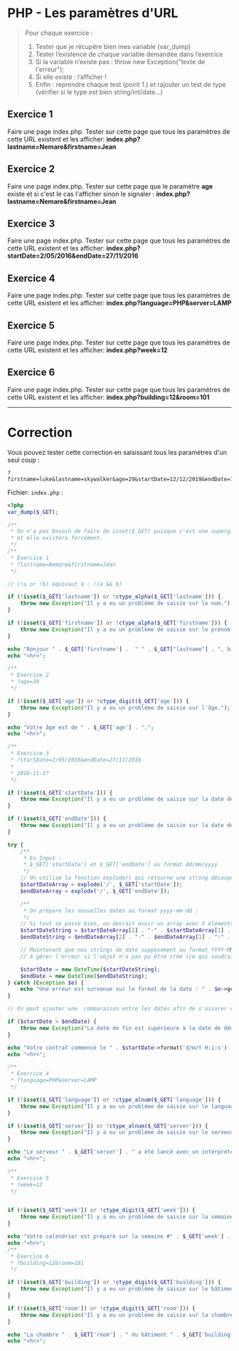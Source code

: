 # PHP - Les paramètres d'URL

> Pour chaque exercice :
> 1. Tester que je récupère bien mes variable (var_dump)
> 2. Tester l’existence de chaque variable demandée dans l’exercice
> 3. Si la variable n’existe pas : throw new Exception("texte de l'erreur");
> 4. Si elle existe : l’afficher !
> 5. Enfin : reprendre chaque test (point 1.) et rajouter un test de type (vérifier si le type est bien string/int/date...)

## Exercice 1
Faire une page index.php. Tester sur cette page que tous les paramètres de cette URL existent et les afficher: **index.php?lastname=Nemare&firstname=Jean**

## Exercice 2
Faire une page index.php. Tester sur cette page que le paramètre **age** existe et si c'est le cas l'afficher sinon le signaler : **index.php?lastname=Nemare&firstname=Jean**

## Exercice 3
Faire une page index.php. Tester sur cette page que tous les paramètres de cette URL existent  et les afficher: **index.php?startDate=2/05/2016&endDate=27/11/2016**

## Exercice 4
Faire une page index.php. Tester sur cette page que tous les paramètres de cette URL existent  et les afficher: **index.php?language=PHP&server=LAMP**

## Exercice 5
Faire une page index.php. Tester sur cette page que tous les paramètres de cette URL existent  et les afficher: **index.php?week=12**

## Exercice 6
Faire une page index.php. Tester sur cette page que tous les paramètres de cette URL existent  et les afficher: **index.php?building=12&room=101**


---

# Correction

Vous pouvez tester cette correction en saisissant tous les paramètres d'un seul coup :

```
?firstname=luke&lastname=skywalker&age=29&startDate=12/12/2019&endDate=12/12/2020&language=PHP&server=LAMP&week=12&building=12&room=1201
```

Fichier: `index.php` :

```php
<?php
var_dump($_GET);

/**
 * On n'a pas besoin de faire de isset($_GET) puisque c'est une superglobale
 * et elle existera forcément.
 */
/**
 * Exercice 1
 * ?lastname=Nemare&firstname=Jean
 */

// (!a or !b) équivaut à : !(a && b)

if (!isset($_GET['lastname']) or !ctype_alpha($_GET['lastname'])) {
    throw new Exception("Il y a eu un problème de saisie sur le nom.");
}

if (!isset($_GET['firstname']) or !ctype_alpha($_GET['firstname'])) {
    throw new Exception("Il y a eu un problème de saisie sur le prénom.");
}

echo "Bonjour " . $_GET['firstname'] .  " " . $_GET["lastname"] . ", bienvenue sur votre page d'accueil.";
echo "<hr>";

/**
 * Exercice 2
 * ?age=30
 */

if (!isset($_GET['age']) or !ctype_digit($_GET['age'])) {
    throw new Exception("Il y a eu un problème de saisie sur l'âge.");
}

echo "Votre âge est de " . $_GET['age'] . ".";
echo "<hr>";

/**
 * Exercice 3
 * ?startDate=2/05/2016&endDate=27/11/2016
 *
 * 2016-11-27
 */

if (!isset($_GET['startDate'])) {
    throw new Exception("Il y a eu un problème de saisie sur la date de départ.");
}

if (!isset($_GET['endDate'])) {
    throw new Exception("Il y a eu un problème de saisie sur la date de fin.");
}

try {
    /**
     * En Input :
     * $_GET['startDate'] et $_GET['endDate'] au format dd/mm/yyyy
     */
    // On utilise la fonction explode() qui retourne une string découpée sous forme d'array, dont on précise le séparateur (ici: le slash "/")
    $startDateArray = explode('/', $_GET['startDate']);
    $endDateArray = explode('/', $_GET['endDate']);

    /**
     * On prépare les nouvelles dates au format yyyy-mm-dd :
     */
    // Si tout se passe bien, on devrait avoir un array avec 3 éléments: 0: jour, 1: mois, 2: année, on en prépare une string au format standard YYYY-MM-DD :
    $startDateString = $startDateArray[2] . "-" . $startDateArray[1] . "-" . $startDateArray[0];
    $endDateString = $endDateArray[2] . "-" . $endDateArray[1] . "-" . $endDateArray[0];

    // Maintenant que nos strings de date supposément au format YYYY-MM-DD sont prêtes, on essaie de créer des objets DateTime. On met ça dans un try/catch de sorte
    // à gérer l'erreur si l'objet n'a pas pu être créé (ce qui voudrait dire que la date saisie au départ n'était pas au bon format).

    $startDate = new DateTime($startDateString);
    $endDate = new DateTime($endDateString);
} catch (Exception $e) {
    echo "Une erreur est survenue sur le format de la date : " . $e->getMessage();
}

// On peut ajouter une  comparaison entre les dates afin de s'assurer que startDate est plus petit que endDate

if ($startDate > $endDate) {
    throw new Exception("La date de fin est supérieure à la date de démarrage.");
}

echo "Votre contrat commence le " . $startDate->format('d/m/Y H:i:s') . " et se termine le  " . $endDate->format('d/m/Y H:i:s') . ".";
echo "<hr>";

/**
 * Exercice 4
 * ?language=PHP&server=LAMP
 */

if (!isset($_GET['language']) or !ctype_alnum($_GET['language'])) {
    throw new Exception("Il y a eu un problème de saisie sur le language.");
}

if (!isset($_GET['server']) or !ctype_alnum($_GET['server'])) {
    throw new Exception("Il y a eu un problème de saisie sur le serveur.");
}

echo "Le serveur " . $_GET['server'] . " a été lancé avec un intérpréteur pour le langage  " . $_GET['language'] . ".";
echo "<hr>";

/**
 * Exercice 5
 * ?week=12
 */


if (!isset($_GET['week']) or !ctype_digit($_GET['week'])) {
    throw new Exception("Il y a eu un problème de saisie sur la semaine.");
}

echo "Votre calendrier est préparé sur la semaine #" . $_GET['week'] . ".";
echo "<hr>";
/**
 * Exercice 6
 * ?building=12&room=101
 */

if (!isset($_GET['building']) or !ctype_digit($_GET['building'])) {
    throw new Exception("Il y a eu un problème de saisie sur le bâtiment.");
}

if (!isset($_GET['room']) or !ctype_digit($_GET['room'])) {
    throw new Exception("Il y a eu un problème de saisie sur la chambre.");
}

echo "La chambre " . $_GET['room'] . " du bâtiment " . $_GET['building'] . " a bien été réservée.";
echo "<hr>";
```
